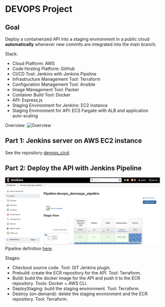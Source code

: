# DEVOPS Project
## Goal
Deploy a containerized API into a staging environment in a public cloud **automatically** whenever new commits are integrated into the main branch.

Stack:
* Cloud Platform: AWS
* Code Hosting Platform: GitHub
* CI/CD Tool: Jenkins with Jenkins Pipeline
* Infrastructure Management Tool: Terraform
* Configuration Management Tool: Ansible
* Image Management Tool: Packer 
* Container Build Tool: Docker
* API: Express.js
* Staging Environment for Jenkins: EC2 instance
* Staging Environment for API: ECS Fargate with ALB and application auto-scaling

Overview:
![Overview](https://github.com/thecloudprofessional/devops_cicd/blob/main/misc/devops_cicd-Overview.jpg)

## Part 1: Jenkins server on AWS EC2 instance
See the repository [devops_cicd](https://github.com/thecloudprofessional/devops_cicd).

## Part 2: Deploy the API with Jenkins Pipeline
![Pipeline](/misc/pipeline.png)
Pipeline definition [here](/Jenkinsfile). 

Stages:
* Checkout source code. Tool: GIT Jenkins plugin.
* Prebuild: create the ECR repository for the API. Tool: Terraform.
* Build: build the docker image for the API and push it to the ECR repository. Tools: Docker + AWS CLI.
* DeployStaging: build the staging environment. Tool: Terraform.
* Destroy (on-demand): delete the staging environment and the ECR repository. Tool: Terraform.
